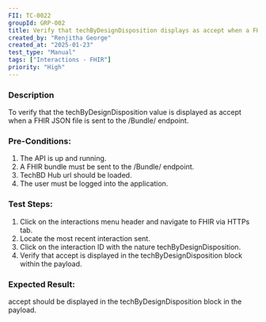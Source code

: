 ```yaml
---
FII: TC-0022
groupId: GRP-002
title: Verify that techByDesignDisposition displays as accept when a FHIR JSON file is sent to the /Bundle/ endpoint
created_by: "Renjitha George"
created_at: "2025-01-23"
test_type: "Manual"
tags: ["Interactions - FHIR"]
priority: "High"
---
```


### Description

To verify that the techByDesignDisposition value is displayed as accept when a
FHIR JSON file is sent to the /Bundle/ endpoint.

### Pre-Conditions:

1. The API is up and running.
2. A FHIR bundle must be sent to the /Bundle/ endpoint.
3. TechBD Hub url should be loaded.
4. The user must be logged into the application.

### Test Steps:

1. Click on the interactions menu header and navigate to FHIR via HTTPs tab.
2. Locate the most recent interaction sent.
3. Click on the interaction ID with the nature techByDesignDisposition.
4. Verify that accept is displayed in the techByDesignDisposition block within
   the payload.

### Expected Result:

accept should be displayed in the techByDesignDisposition block in the payload.
